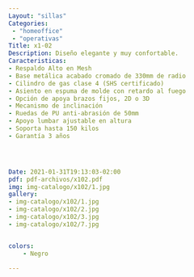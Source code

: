 ```yaml
---
Layout: "sillas"
Categories:
 - "homeoffice"
 - "operativas"
Title: x1-02
Description: Diseño elegante y muy confortable.
Caracteristicas: 
- Respaldo Alto en Mesh
- Base metálica acabado cromado de 330mm de radio
- Cilindro de gas clase 4 (SHS certificado)
- Asiento en espuma de molde con retardo al fuego 
- Opción de apoya brazos fijos, 2D o 3D
- Mecanismo de inclinación 
- Ruedas de PU anti-abrasión de 50mm
- Apoyo lumbar ajustable en altura
- Soporta hasta 150 kilos
- Garantía 3 años




Date: 2021-01-31T19:13:03-02:00
pdf: pdf-archivos/x102.pdf
img: img-catalogo/x102/1.jpg
gallery: 
- img-catalogo/x102/1.jpg
- img-catalogo/x102/2.jpg
- img-catalogo/x102/3.jpg
- img-catalogo/x102/7.jpg


colors:
    - Negro

---
```

